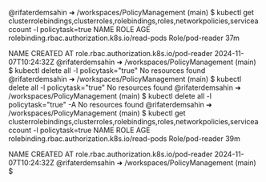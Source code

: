 @rifaterdemsahin ➜ /workspaces/PolicyManagement (main) $ kubectl get clusterrolebindings,clusterroles,rolebindings,roles,networkpolicies,serviceaccount  -l policytask=true
NAME                                              ROLE              AGE
rolebinding.rbac.authorization.k8s.io/read-pods   Role/pod-reader   37m

NAME                                        CREATED AT
role.rbac.authorization.k8s.io/pod-reader   2024-11-07T10:24:32Z
@rifaterdemsahin ➜ /workspaces/PolicyManagement (main) $ kubectl delete all -l policytask="true"
No resources found
@rifaterdemsahin ➜ /workspaces/PolicyManagement (main) $ kubectl delete all -l policytask="true"
No resources found
@rifaterdemsahin ➜ /workspaces/PolicyManagement (main) $ kubectl delete all -l policytask="true" -A
No resources found
@rifaterdemsahin ➜ /workspaces/PolicyManagement (main) $  kubectl get clusterrolebindings,clusterroles,rolebindings,roles,networkpolicies,serviceaccount  -l policytask=true
NAME                                              ROLE              AGE
rolebinding.rbac.authorization.k8s.io/read-pods   Role/pod-reader   39m

NAME                                        CREATED AT
role.rbac.authorization.k8s.io/pod-reader   2024-11-07T10:24:32Z
@rifaterdemsahin ➜ /workspaces/PolicyManagement (main) $ 

